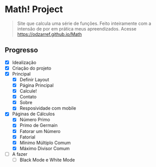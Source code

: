 # Math! Project

> Site que calcula uma série de funções. Feito inteiramente com a intensão de por em prática meus apreendizados. Acesse https://odzarref.github.io/Math

## Progresso

* [x] Idealização
* [x] Criação do projeto
* [x] Principal
    * [x] Definir Layout
    * [x] Página Principal
    * [x] Calcule!
    * [x] Contato
    * [x] Sobre
    * [x] Resposividade com mobile
* [x] Páginas de Cálculos
    * [x] Número Primo
    * [x] Primo de Germain
    * [x] Fatorar um Número
    * [x] Fatorial
    * [x] Mínimo Múltiplo Comum
    * [x] Máximo Divisor Comum
* [ ] A fazer
   * [ ] Black Mode e White Mode
